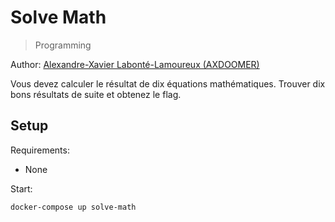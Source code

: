 # Solve Math

> Programming

Author: [Alexandre-Xavier Labonté-Lamoureux (AXDOOMER)](https://github.com/axdoomer)

Vous devez calculer le résultat de dix équations mathématiques. Trouver dix bons résultats de suite et obtenez le flag. 

## Setup

Requirements:
- None

Start:

```
docker-compose up solve-math
```
